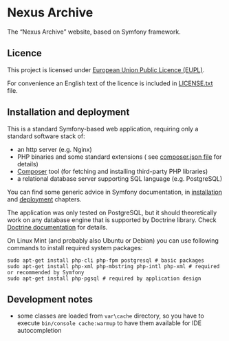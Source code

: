 # Nexus Archive

The <q>Nexus Archive</q> website, based on Symfony framework.

## Licence

This project is licensed under [European Union Public Licence (EUPL)][EUPL].

For convenience an English text of the licence is included
in [LICENSE.txt](LICENSE.txt) file.

## Installation and deployment

This is a standard Symfony-based web application, requiring only a standard
software stack of:

- an http server (e.g. Nginx)
- PHP binaries and some standard extensions (
  see [composer.json file](composer.json) for details)
- [Composer][Composer] tool (for fetching and installing third-party PHP
  libraries)
- a relational database server supporting SQL language (e.g. PostgreSQL)

You can find some generic advice in Symfony documentation,
in [installation][SymfonyInstallation]
and [deployment][SymfonyDeployment] chapters.

The application was only tested on PostgreSQL, but it should theoretically work
on any database engine that is supported by Doctrine library.
Check [Doctrine documentation][DoctrineVendors] for details.

On Linux Mint (and probably also Ubuntu or Debian) you can use following
commands to install required system packages:

```shell
sudo apt-get install php-cli php-fpm postgresql # basic packages
sudo apt-get install php-xml php-mbstring php-intl php-xml # required or recommended by Symfony
sudo apt-get install php-pgsql # required by application design
```

## Development notes

- some classes are loaded from `var\cache` directory, so you have to
  execute `bin/console cache:warmup` to have them available for IDE
  autocompletion

[EUPL]:
https://joinup.ec.europa.eu/collection/eupl/eupl-text-eupl-12

[Composer]:
https://getcomposer.org/

[SymfonyInstallation]:
https://symfony.com/doc/current/setup.html

[SymfonyDeployment]:
https://symfony.com/doc/current/deployment.html

[DoctrineVendors]:
https://www.doctrine-project.org/projects/doctrine-dbal/en/latest/reference/introduction.html
